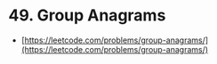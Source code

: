 # 49. Group Anagrams

- [https://leetcode.com/problems/group-anagrams/](https://leetcode.com/problems/group-anagrams/)
